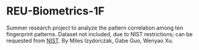 # REU-Biometrics-1F
Summer research project to analyze the pattern correlation among ten fingerprint patterns. Dataset not included, due to NIST restrictions; can be requested from [NIST](https://nigos.nist.gov/datasets/sd302/request). By Miles Izydorczak, Gabe Guo, Wenyao Xu.
